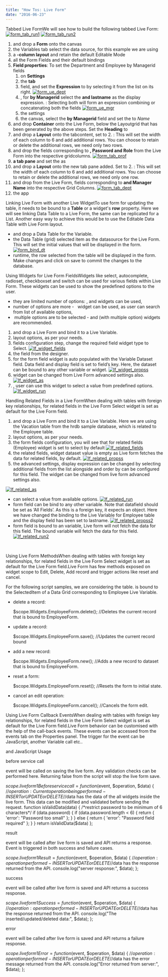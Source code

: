 ```yaml
---
title: "How Tos: Live Form"
date: "2016-06-23"
---
```


Tabbed Live FormWe will see how to build the following tabbed Live Form: [![form_tab_run1](../assets/form_tab_run1-1024x640.png)](../assets/form_tab_run1.png) [![form_tab_run2](../assets/form_tab_run2-1024x640.png)](../assets/form_tab_run2.png)

1. and drop a **Form** onto the canvas
2. the Variables tab select the data source, for this example we are using
3. a **\-column layout** and retain the default Editable Mode
4. all the Form Fields and their default bindings
5. **Field properties**: To set the Department and Employee by Managerid fields
    1. on **Settings**
    2. the **tab**
    3. field, and set the **Expression** to by selecting it from the list on its right. [![form_ue_dept](../assets/form_ue_dept.png)](../assets/form_ue_dept.png)
    4. , for **by Managerid** select the **and lastname** as the display expression. : Selecting both will form an expression combining or concatenating both the fields [![form_ue_mgr](../assets/form_ue_mgr.png)](../assets/form_ue_mgr.png)
    5. the settings
    6. the canvas, select the **by Managerid** field and set the to _Name_
6. and drop **Container** onto the Live Form, below the Layoutgrid that has been generated by the above steps. Set the **Heading** to
7. and drop a **Layout** onto the tabcontent, set to 2. : This will set the width of each column to 6 and add additional rows. You can choose to retain or delete the additional rows, we need only two rows.
8. and drop the fields corresponding to **, Password and Role** from the Live Form into the respective gridcolumns. [![form_tab_prof](../assets/form_tab_prof-1024x640.png)](../assets/form_tab_prof.png)
9. **a tab pane** and set the as
10. and drop a **Layout** onto the new tab pane added. Set to 2. : This will set the width of each column to 6 and add additional rows. You can choose to retain or delete the additional rows, we need only one row.
11. and drop from the Live Form, fields corresponding to **and Manager Name** into the respective Grid Columns. [![form_tab_dept](../assets/form_tab_dept-1024x640.png)](../assets/form_tab_dept.png)
12. the app

Linking Live Form with another Live WidgetTo use form for updating the table, it needs to be bound to a **Table** or a widget's **row** property. Here we will see linking Data Table to a Live Form, the same can be replicated for a List. Another easy way to achieve this would be to use the Editable Data Table with Live Form layout.

- and drop a Data Table for the Variable.
- the Data Table (grid) selected item as the datasource for the Live Form. This will set the initial values that will be displayed in the form. [![form_bind_dt](../assets/form_bind_dt.png)](../assets/form_bind_dt.png)
- runtime, the row selected from the table will be displayed in the form. Make changes and click on save to commit the changes to the database.

Using Widgets for Live Form FieldsWidgets like select, autocomplete, radioset, checkboxset and switch can be used for various fields within Live Form. These widgets can be used to show the predefined options to the user.

- they are limited number of options: , and widgets can be used,
- number of options are more -   widget can be used, as user can search from list of available options,
-  multiple options are to be selected - and (with multiple option) widgets are recommended.

1. and drop a Live Form and bind it to a Live Variable.
2. layout options, as per your needs.
3. fields configuration step, change the required field widget type to Select. [![lf_widget_fields](../assets/lf_widget_fields.png)](../assets/lf_widget_fields.png)
4. the field from the designer.
5. for the form field widget is auto populated with the Variable Dataset field. Data field and display field is set to field’s key. Here, the dataset can be bound to any other variable or widget. [![lf_widget_propss](../assets/lf_widget_propss.png)](../assets/lf_widget_propss.png)
6. widget can be changed from Live Form advanced settings also. [![lf_widget_as](../assets/lf_widget_AS.png)](../assets/lf_widget_AS.png)
7. , user can use this widget to select a value from predefined options. [![lf_widget_run](../assets/lf_widget_run.png)](../assets/lf_widget_run.png)

Handling Related Fields in a Live FormWhen dealing with tables with foreign key relationships, for related fields in the Live Form Select widget is set as default for the Live Form field.

1. and drop a Live Form and bind it to a Live Variable. Here we are using the Vacation table from the hrdb sample database, which is related to the Employee table.
2. layout options, as per your needs.
3. the form fields configuration, you will see that for related fields (Employee) widget is set to select by default [![lf_related_fields](../assets/lf_related_fields.png)](../assets/lf_related_fields.png)
4. the related fields, widget dataset value is empty as Live form fetches the data for related fields, by default. [![lf_related_propss](../assets/lf_related_propss.png)](../assets/lf_related_propss.png)
5. the advanced settings, display expression can be changed by selecting additional fields from the list alongside and order by can be configured for this field. The widget can be changed from live form advanced settings also.

[![lf_related_as](../assets/lf_related_AS.png)](../assets/lf_related_AS.png)

- can select a value from available options. [![lf_related_run](../assets/lf_related_run.png)](../assets/lf_related_run.png)
- form field can be bind to any other variable. Note that datafield should be set as ‘All Fields’. As this is a foreign key, it expects an object. Here we have changed the binding to the Live Variable for Employee table and the display field has been set to lastname. [![lf_related_propss2](../assets/lf_related_propss2.png)](../assets/lf_related_propss2.png)
- form field is bound to an variable, Live form will not fetch the data for this field. The bound variable will fetch the data for this field. [![lf_related_run2](../assets/lf_related_run2.png)](../assets/lf_related_run2.png)

 

Using Live Form MethodsWhen dealing with tables with foreign key relationships, for related fields in the Live Form Select widget is set as default for the Live Form field.Live Form has few methods exposed on widget scope to Edit, Delete, Add record and trigger actions like reset and cancel.

For the following script samples, we are considering the table. is bound to the SelectedItem of a Data Grid corresponding to Employee Live Variable.

- delete a record:
    
    $scope.Widgets.EmployeeForm.delete(); //Deletes the current record that is bound to EmployeeForm.
    
- update a record:
    
    $scope.Widgets.EmployeeForm.save(); //Updates the current record bound
    
- add a new record:
    
    $scope.Widgets.EmployeeForm.new(); //Adds a new record to dataset that is bound to EmployeeForm.
    
- reset a form:
    
    $scope.Widgets.EmployeeForm.reset(); //Resets the form to initial state.
    
- cancel an edit operation:
    
    $scope.Widgets.EmployeeForm.cancel(); //Cancels the form edit.
    

Using Live Form Callback EventsWhen dealing with tables with foreign key relationships, for related fields in the Live Form Select widget is set as default for the Live Form field.Live Form behavior can be customised with the help of the call-back events. These events can be accessed from the events tab on the Properties panel. The trigger for the event can be JavaScript, another Variable call etc..

and JavaScript Usage

before service call

event will be called on saving the live form. Any validation checks can be performed here. Returning false from the script will stop the live form save.

$scope.liveform1Beforeservicecall = function($event, $operation, $data) {
//$operation: Current operation being performed - INSERT or UPDATE or DELETE
//$data has the data of the all widgets inside the live form. This data can be modified and validated before sending the request.
        function isValidData(data) {
            /\*restrict password to be minimum of 6 characters\*/
            if (data.password) {
                if (data.password.length < 6) {
                    return {
                        'error': "Password too small"
                    };
                }
            } else {
                return {
                    'error': "Password field required"
                };
            }
        }
        return isValidData($data)
};

result

event will be called after live form is saved and API returns a response. Event is triggered in both success and failure cases.

$scope.liveform1Result = function($event, $operation, $data) {
//$operation: operation  performed - INSERT or UPDATE or DELETE
//$data has the response returned from the API.
console.log("server response:", $data);
};

success

event will be called after live form is saved and API returns a success response.

$scope.liveform1Success = function($event, $operation, $data) {
//$operation: operation performed - INSERT or UPDATE or DELETE
//$data has the response returned from the API.
console.log("The inserted/updated/deleted data:", $data);
};

error

event will be called after live form is saved and API returns a failure response.

$scope.liveform1Error = function($event, $operation, $data) {
//$operation: operation performed - INSERT or UPDATE or DELETE
//$data has the error message returned from the API.
console.log("Error returned from server:", $data);
};
